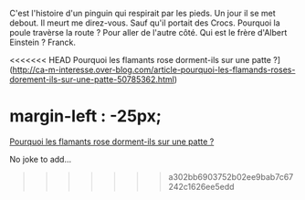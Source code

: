 C'est l'histoire d'un pinguin qui respirait par les pieds. Un jour il se met debout. Il meurt me direz-vous. Sauf qu'il portait des Crocs.
Pourquoi la poule travèrse la route ? Pour aller de l'autre côté.
Qui est le frère d'Albert Einstein ? Franck.

<<<<<<< HEAD
Pourquoi les flamants rose dorment-ils sur une patte ?](http://ca-m-interesse.over-blog.com/article-pourquoi-les-flamands-roses-dorement-ils-sur-une-patte-50785362.html)

margin-left : -25px;
=======
[Pourquoi les flamants rose dorment-ils sur une patte ?](http://ca-m-interesse.over-blog.com/article-pourquoi-les-flamands-roses-dorement-ils-sur-une-patte-50785362.html)

No joke to add...
>>>>>>> a302bb6903752b02ee9bab7c67242c1626ee5edd
